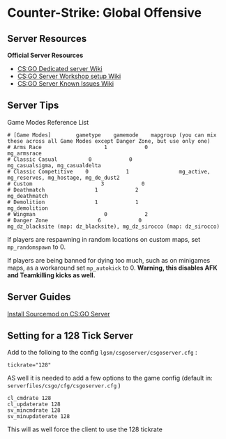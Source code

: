 # Counter-Strike: Global Offensive

## **Server Resources**

**Official Server Resources**

* [CS:GO Dedicated server Wiki](https://developer.valvesoftware.com/wiki/Counter-Strike:_Global_Offensive_Dedicated_Servers)
* [CS:GO Server Workshop setup Wiki](https://developer.valvesoftware.com/wiki/CSGO_Workshop_For_Server_Operators)
* [CS:GO Server Known Issues Wiki](https://developer.valvesoftware.com/wiki/CSGO_Game_Mode_Commands)

## **Server Tips**

Game Modes Reference List

```text
# [Game Modes]        gametype    gamemode    mapgroup (you can mix these across all Game Modes except Danger Zone, but use only one)
# Arms Race                    1            0                mg_armsrace
# Classic Casual          0            0                mg_casualsigma, mg_casualdelta
# Classic Competitive    0            1                mg_active, mg_reserves, mg_hostage, mg_de_dust2
# Custom                      3            0
# Deathmatch                1            2                mg_deathmatch
# Demolition                1            1                mg_demolition
# Wingman                      0            2
# Danger Zone                6            0                mg_dz_blacksite (map: dz_blacksite), mg_dz_sirocco (map: dz_sirocco)
```

If players are respawning in random locations on custom maps, set `mp_randomspawn` to 0.

If players are being banned for dying too much, such as on minigames maps, as a workaround set `mp_autokick` to 0. **Warning, this disables AFK and Teamkilling kicks as well.**

## **Server Guides**

[Install Sourcemod on CS:GO Server](../guides/sourcemod-csgo-server.md)

## **Setting for a 128 Tick Server**

Add to the folloing to the config `lgsm/csgoserver/csgoserver.cfg` :

`tickrate="128"`

AS well it is needed to add a few options to the game config \(default in: `serverfiles/csgo/cfg/csgoserver.cfg` \)

```text
cl_cmdrate 128
cl_updaterate 128
sv_mincmdrate 128
sv_minupdaterate 128
```

This will as well force the client to use the 128 tickrate


